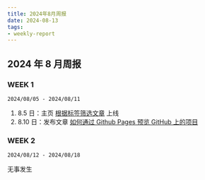 ```yaml
---
title: 2024年8月周报
date: 2024-08-13
tags:
- weekly-report
---
```


## 2024 年 8 月周报

### WEEK 1

`2024/08/05 - 2024/08/11`

1. 8.5 日：主页 [根据标签筛选文章](https://github.com/girlspowertech/girlspowertech.github.io/pull/24) 上线
2. 8.10 日：发布文章 [如何通过 Github Pages 预览 GitHub 上的项目](https://girlspower.tech/#/articles/how-to-preview-website-online)

### WEEK 2

`2024/08/12 - 2024/08/18`

无事发生
